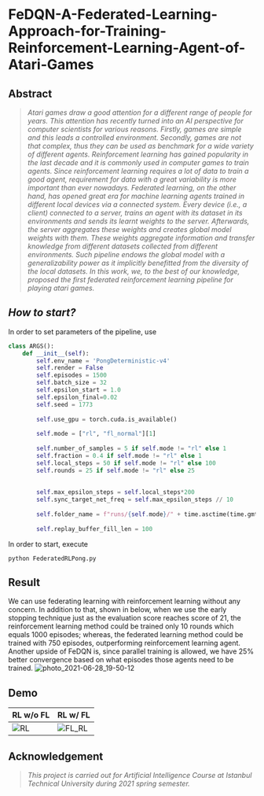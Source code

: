 # FeDQN-A-Federated-Learning-Approach-for-Training-Reinforcement-Learning-Agent-of-Atari-Games


## **Abstract** 
> *Atari games draw a good attention for a different range of people for years. This attention has recently turned into an AI perspective for computer scientists for various reasons. Firstly, games are simple and this leads a controlled environment. Secondly, games are not that complex, thus they can be used as benchmark for a wide variety of different agents. Reinforcement learning has gained popularity in the last decade and it is commonly used in computer games to train agents. Since reinforcement learning requires a lot of data to train a good agent, requirement for data with a great variability is more important than ever nowadays. Federated learning, on the other hand, has opened great era for machine learning agents trained in different local devices via a connected system. Every device (i.e., a client) connected to a server, trains an agent with its dataset in its environments and sends its learnt weights to the server. Afterwards, the server aggregates these weights and creates global model weights with them. These weights aggregate information and transfer knowledge from different datasets collected from different environments. Such pipeline endows the global model with a generalizability power as it implicitly benefitted from the diversity of the local datasets. In this work, we, to the best of our knowledge, proposed the first federated reinforcement learning pipeline for playing atari games.* 


## *How to start?*
In order to set parameters of the pipeline, use
```python
class ARGS():
    def __init__(self):
        self.env_name = 'PongDeterministic-v4'
        self.render = False
        self.episodes = 1500
        self.batch_size = 32
        self.epsilon_start = 1.0
        self.epsilon_final=0.02
        self.seed = 1773
        
        self.use_gpu = torch.cuda.is_available()
        
        self.mode = ["rl", "fl_normal"][1]
        
        self.number_of_samples = 5 if self.mode != "rl" else 1
        self.fraction = 0.4 if self.mode != "rl" else 1
        self.local_steps = 50 if self.mode != "rl" else 100
        self.rounds = 25 if self.mode != "rl" else 25
        
        
        self.max_epsilon_steps = self.local_steps*200
        self.sync_target_net_freq = self.max_epsilon_steps // 10
        
        self.folder_name = f"runs/{self.mode}/" + time.asctime(time.gmtime()).replace(" ", "_").replace(":", "_")
        
        self.replay_buffer_fill_len = 100
```
In order to start, execute
```console
python FederatedRLPong.py
```


## **Result**
We can use federating learning with reinforcement learning without any concern. In addition to that, shown in below, when we use the early stopping technique just as the evaluation score reaches score of 21, the reinforcement learning method could be trained only 10 rounds which equals 1000 episodes; whereas, the federated learning method could be trained with 750 episodes, outperforming reinforcement learning agent. Another upside of FeDQN is, since parallel training is allowed, we have 25\% better convergence based on what episodes those agents need to be trained.
![photo_2021-06-28_19-50-12](https://user-images.githubusercontent.com/23126077/123674338-2d0df100-d84a-11eb-962c-b3ef410fad67.jpg)



## **Demo**
| RL w/o FL  | RL w/ FL |
| ------------- | ------------- |
| ![RL](https://user-images.githubusercontent.com/23126077/123671354-d8b54200-d846-11eb-9a5e-6dfe6f139b50.gif)              |    ![FL_RL](https://user-images.githubusercontent.com/23126077/123671408-e8348b00-d846-11eb-831d-bfe66780490f.gif)           |
  
  
## **Acknowledgement** 
> *This project is carried out for Artificial Intelligence Course at Istanbul Technical University during 2021 spring semester.*



